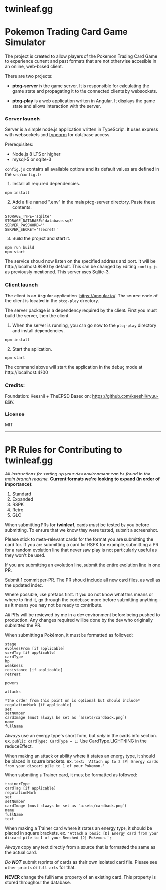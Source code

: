 # twinleaf.gg
# Pokemon Trading Card Game Simulator

The project is created to allow players of the Pokemon Trading Card Game to experience current and past formats that are not otherwise accesible in an online, web-based client.

There are two projects:

* **ptcg-server** is the game server. It is responsible for calculating the game state and propagating it to the connected clients by websockets.

* **ptcg-play** is a web application written in Angular. It displays the game state and allows interaction with the server.

### Server launch

Server is a simple node.js application written in TypeScript. It uses express with websockets and [typeorm](https://typeorm.io/#/) for database access.

Prerequisites:
* Node.js 8 LTS or higher
* mysql-5 or sqlite-3

`config.js` contains all available options and its default values are defined in the `src/config.ts`

1. Install all required dependencies.

```
npm install
```

2. Add a file named ".env" in the main ptcg-server directory. Paste these contents.

```
STORAGE_TYPE='sqlite'
STORAGE_DATABASE='database.sq3'
SERVER_PASSWORD=''
SERVER_SECRET='!secret!'
```

3. Build the project and start it.

```
npm run build
npm start
```

The service should now listen on the specified address and port. It will be http://localhost:8080 by default. This can be changed by editing `config.js` as previously mentioned. This server uses Sqlite-3.

### Client launch

The client is an Angular application.
https://angular.io/. 
The source code of the client is located in the `ptcg-play` directory.

The server package is a dependency required by the client. First you must build the server, then the client.

1. When the server is running, you can go now to the `ptcg-play` directory and install dependencies.

```
npm install
```

2. Start the aplication.

```
npm start
```

The command above will start the application in the debug mode at http://localhost:4200

### Credits:

Foundation: Keeshii + TheEPSD
Based on: https://github.com/keeshii/ryuu-play

### License
MIT

-------

# **PR Rules for Contributing to twinleaf.gg**
*All instructions for setting up your dev environment can be found in the main branch readme.*
**Current formats we're looking to expand (in order of importance):**
1. Standard
2. Expanded
3. RSPK
4. Retro
5. GLC

When submitting PRs for **twinleaf**, cards *must* be tested by you before submitting. To ensure that we know they were tested, submit a screenshot.

Please stick to meta-relevant cards for the format you are submitting the card for. If you are submitting a card for RSPK for example, submitting a PR for a random evolution line that never saw play is not particularly useful as they won't be used. 

If you are submitting an evolution line, submit the entire evolution line in one PR. 

Submit 1 commit per-PR. The PR should include all new card files, as well as the updated index. 

Where possible, use prefabs first. If you do not know what this means or where to find it, go through the codebase more before submitting anything - as it means you may not be ready to contribute.

*All* PRs will be reviewed by me in a dev environment before being pushed to production. Any changes required will be done by the dev who originally submitted the PR.

When submitting a Pokémon, it must be formatted as followed:
```
stage
evolvesFrom [if applicable]
cardTag [if applicable]
cardType
hp
weakness
resistance [if applicable]
retreat

powers

attacks

*the order from this point on is optional but should include*
regulationMark [if applicable]
set
setNumber
cardImage (must always be set as `assets/cardback.png`)
name
fullName
```

*Always* use an energy type's short form, but *only* in the cards info section.
ex.
```public cardType: CardType = L;```
Use CardType.LIGHTNING in the reduceEffect.

When making an attack or ability where it states an energy type, it should be placed in square brackets. 
ex.
```text: 'Attach up to 2 [P] Energy cards from your discard pile to 1 of your Pokemon.'```


When submiting a Trainer card, it must be formatted as followed:
```
trainerType
cardTag [if applicable]
regulationMark
set
setNumber
cardImage (must always be set as `assets/cardback.png`)
name
fullName
text
```

When making a Trainer card where it states an energy type, it should be placed in square brackets. 
ex.
```'Attach a basic [D] Energy card from your discard pile to 1 of your Benched [D] Pokemon.';```

*Always* copy any text directly from a source that is formatted the same as the actual card.

*Do **NOT*** submit reprints of cards as their own isolated card file. Please see `other-prints` or `full-arts` for that. 

**NEVER** change the fullName property of an existing card. This property is stored throughout the database.
